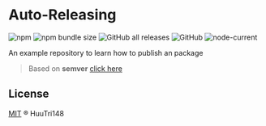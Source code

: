# Auto-Releasing

![npm](https://img.shields.io/npm/v/auto-releasing)
![npm bundle size](https://img.shields.io/bundlephobia/minzip/auto-releasing?color=orange)
![GitHub all releases](https://img.shields.io/github/downloads/huutri148/auto-releasing/total?color=green)
![GitHub](https://img.shields.io/github/license/huutri148/auto-releasing)
![node-current](https://img.shields.io/node/v/auto-releasing)

An example repository to learn how to publish an package
> Based on **semver** [click here](https://semver.org/)

## License

[MIT](./LICENSE) ® HuuTri148

